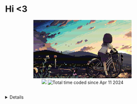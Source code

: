 # Hi <3

<p align="center">
  <img src="/pic/uwu.gif"width = "320" height = '190'/>
  <br>
  <img src="https://img.shields.io/badge/dynamic/json?label=Code%3A%3AStats&query=%24.total_xp&url=https%3A%2F%2Fcodestats.net%2Fapi%2Fusers%2Fpostpone&style=flat-square&color=ffc8dd" />
  <img src="https://wakatime.com/badge/user/018ec974-669b-45f8-b379-3fa76ebf450f.svg" alt="Total time coded since Apr 11 2024" />
  <br>
  <br>
  <details>
    <p align="center">
  <img src="https://codestats-readme.wegfan.cn/history-graph/postpone?bg_color=101414" />
  <br>
  <br>
  <img src = "https://codestats-readme.avior.me/api?username=postpone&show_icons=true&theme=dark">
    </p>
  </details>
</p>
